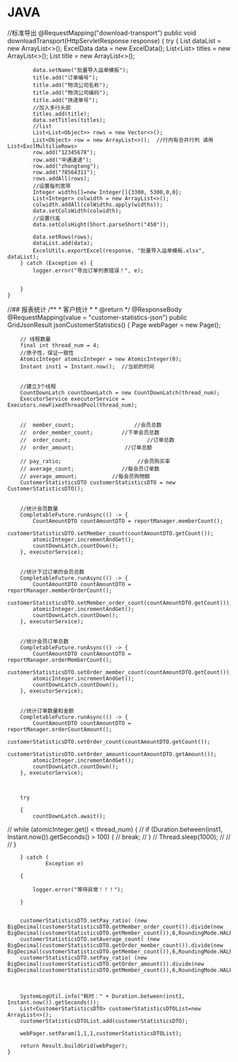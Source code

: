 # JAVA
//标准导出
 @RequestMapping("download-transport")
    public void downloadTransport(HttpServletResponse response) {
        try {
            List<ExcelData> dataList = new ArrayList<>();
            ExcelData data = new ExcelData();
            List<List<String>> titles = new ArrayList<>();
            List<String> title = new ArrayList<>();


            data.setName("批量导入运单模板");
            title.add("订单编号");
            title.add("物流公司名称");
            title.add("物流公司编码");
            title.add("快递单号");
            //加入多行头部
            titles.add(title);
            data.setTitles(titles);
            //list
            List<List<Object>> rows = new Vector<>();
            List<Object> row = new ArrayList<>();  //行内有合并行列 请用List<ExclMultilieRows>
            row.add("12345678");
            row.add("中通速递");
            row.add("zhongtong");
            row.add("78564311");
            rows.addAll(rows);
            //设置每列宽带
            Integer widths[]=new Integer[]{3300, 5300,0,0};
            List<Integer> colwidth = new ArrayList<>();
            colwidth.addAll(colWidths.apply(widths));
            data.setColsWidth(colwidth);
            //设置行高
            data.setColsHight(Short.parseShort("450"));

            data.setRows(rows);
            dataList.add(data);
            ExcelUtils.exportExcel(response, "批量导入运单模板.xlsx", dataList);
        } catch (Exception e) {
            logger.error("导出订单列表错误！", e);


        }
    }
    
    
   //## 报表统计
   /**
     * 客户统计
     *
     * @return
     */
    @ResponseBody
    @RequestMapping(value = "customer-statistics-json")
    public GridJsonResult jsonCustomerStatistics() {
        Page webPager = new Page();

        // 线程数量
        final int thread_num = 4;
        //原子性，保证一致性
        AtomicInteger atomicInteger = new AtomicInteger(0);
        Instant inst1 = Instant.now();  //当前的时间


        //建立3个线程
        CountDownLatch countDownLatch = new CountDownLatch(thread_num);
        ExecutorService executorService = Executors.newFixedThreadPool(thread_num);


        //  member_count;                   //会员总数
        //  order_member_count;         //下单会员总数
        //  order_count;                        //订单总数
        //  order_amount;                //订单总额

        // pay_ratio;                        //会员购买率
        // average_count;               //每会员订单数
        // average_amount;           //每会员购物额
        CustomerStatisticsDTO customerStatisticsDTO = new CustomerStatisticsDTO();


        //统计会员数量
        CompletableFuture.runAsync(() -> {
            CountAmountDTO countAmountDTO = reportManager.memberCount();
            customerStatisticsDTO.setMember_count(countAmountDTO.getCount());
            atomicInteger.incrementAndGet();
            countDownLatch.countDown();
        }, executorService);


        //统计下过订单的会员总数
        CompletableFuture.runAsync(() -> {
            CountAmountDTO countAmountDTO = reportManager.memberOrderCount();
            customerStatisticsDTO.setMember_order_count(countAmountDTO.getCount());
            atomicInteger.incrementAndGet();
            countDownLatch.countDown();
        }, executorService);


        //统计会员订单总数
        CompletableFuture.runAsync(() -> {
            CountAmountDTO countAmountDTO = reportManager.orderMemberCount();
            customerStatisticsDTO.setOrder_member_count(countAmountDTO.getCount());
            atomicInteger.incrementAndGet();
            countDownLatch.countDown();
        }, executorService);


        //统计订单数量和金额
        CompletableFuture.runAsync(() -> {
            CountAmountDTO countAmountDTO = reportManager.orderCountAmount();
            customerStatisticsDTO.setOrder_count(countAmountDTO.getCount());
            customerStatisticsDTO.setOrder_amount(countAmountDTO.getAmount());
            atomicInteger.incrementAndGet();
            countDownLatch.countDown();
        }, executorService);



        try

        {
            countDownLatch.await();
//            while (atomicInteger.get() < thread_num) {
//                if (Duration.between(inst1, Instant.now()).getSeconds() > 100) {
//                    break;
//                }
//                Thread.sleep(1000);
//
//
//            }


        } catch (
                Exception e)

        {

            logger.error("等待异常！！！");

        }


        customerStatisticsDTO.setPay_ratio( (new BigDecimal(customerStatisticsDTO.getMember_order_count()).divide(new BigDecimal(customerStatisticsDTO.getMember_count()),6,RoundingMode.HALF_UP)).doubleValue());
        customerStatisticsDTO.setAverage_count( (new BigDecimal(customerStatisticsDTO.getOrder_member_count()).divide(new BigDecimal(customerStatisticsDTO.getMember_count()),6,RoundingMode.HALF_UP)).doubleValue());
        customerStatisticsDTO.setPay_ratio( (new BigDecimal(customerStatisticsDTO.getOrder_amount()).divide(new BigDecimal(customerStatisticsDTO.getMember_count()),6,RoundingMode.HALF_UP)).doubleValue());



        SystemLogUtil.info("耗时：" + Duration.between(inst1, Instant.now()).getSeconds());
        List<CustomerStatisticsDTO> customerStatisticsDTOList=new ArrayList<>();
        customerStatisticsDTOList.add(customerStatisticsDTO);

        webPager.setParam(1,1,1,customerStatisticsDTOList);

        return Result.buildGrid(webPager);
    }
   
    
    
